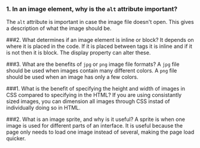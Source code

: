 ### 1.  In an image element, why is the `alt` attribute important?
The `alt` attribute is important in case the image file doesn't open.  This gives a description of what the image should be.

###2.  What determines if an image element is inline or block?
It depends on where it is placed in the code.  If it is placed between tags it is inline and if it is not then it is block.  The display property can alter these.

###3.  What are the benefits of `jpg` or `png` image file formats?
A `jpg` file should be used when images contain many different colors.  A `png` file should be used when an image has only a few colors.

###1.  What is the benefit of specifying the height and width of images in CSS compared to specifying in the HTML?
If you are using consistantly sized images, you can dimension all images through CSS instad of individually doing so in HTML.

###2.  What is an image sprite, and why is it useful?
A sprite is when one image is used for different parts of an interface.  It is useful because the page only needs to load one image instead of several, making the page load quicker.
